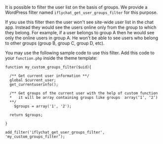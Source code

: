 It is possible to filter the user list on the basis of groups. We provide a WordPress filter named `iflychat_get_user_groups_filter` for this purpose.

If you use this filter then the user won't see site-wide user list in the chat app. Instead they would see the users online only from the group to which they belong. For example, if a user belongs to group A then he would see only the online users in group A. He won't be able to see users who belong to other groups (group B, group C, group D, etc).

You may use the following sample code to use this filter. Add this code to your `function.php` inside the theme template:
~~~
function my_custom_groups_filter($uid){

  /** Get current user information **/
  global $current_user;
  get_currentuserinfo();

  /** Get groups of the current user with the help of custom function
  *   it will be array containing groups like groups  array(‘1’, ‘2’)
  **/
	$groups = array('1', '2');

  return $groups;

}

add_filter('iflychat_get_user_groups_filter', 'my_custom_groups_filter’);
~~~



